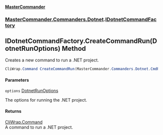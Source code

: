 #### [MasterCommander](MasterCommander.md 'MasterCommander')
### [MasterCommander.Commanders.Dotnet](MasterCommander.Commanders.Dotnet.md 'MasterCommander.Commanders.Dotnet').[IDotnetCommandFactory](IDotnetCommandFactory.md 'MasterCommander.Commanders.Dotnet.IDotnetCommandFactory')

## IDotnetCommandFactory.CreateCommandRun(DotnetRunOptions) Method

Creates a new command to run a .NET project.

```csharp
CliWrap.Command CreateCommandRun(MasterCommander.Commanders.Dotnet.CmdRun.DotnetRunOptions options);
```
#### Parameters

<a name='MasterCommander.Commanders.Dotnet.IDotnetCommandFactory.CreateCommandRun(MasterCommander.Commanders.Dotnet.CmdRun.DotnetRunOptions).options'></a>

`options` [DotnetRunOptions](DotnetRunOptions.md 'MasterCommander.Commanders.Dotnet.CmdRun.DotnetRunOptions')

The options for running the .NET project.

#### Returns
[CliWrap.Command](https://docs.microsoft.com/en-us/dotnet/api/CliWrap.Command 'CliWrap.Command')  
A command to run a .NET project.